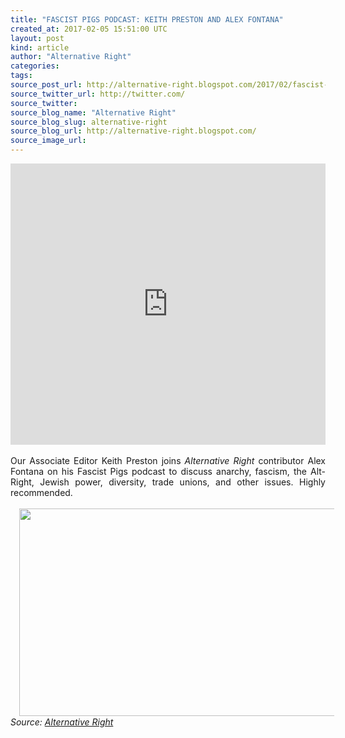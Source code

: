 ```yaml
---
title: "FASCIST PIGS PODCAST: KEITH PRESTON AND ALEX FONTANA"
created_at: 2017-02-05 15:51:00 UTC
layout: post
kind: article
author: "Alternative Right"
categories: 
tags: 
source_post_url: http://alternative-right.blogspot.com/2017/02/fascist-pigs-podcast-keith-preston-and.html
source_twitter_url: http://twitter.com/
source_twitter: 
source_blog_name: "Alternative Right"
source_blog_slug: alternative-right
source_blog_url: http://alternative-right.blogspot.com/
source_image_url: 
---
```

<div dir="ltr" style="text-align: left;" trbidi="on"><iframe frameborder="no" height="450" scrolling="no" src="https://w.soundcloud.com/player/?url=https%3A//api.soundcloud.com/tracks/303095460&amp;auto_play=false&amp;hide_related=false&amp;show_comments=true&amp;show_user=true&amp;show_reposts=false&amp;visual=true" width="100%"></iframe> <br /><br /><a name='more'></a><div style="text-align: justify;">Our Associate Editor Keith Preston joins <i>Alternative Right</i> contributor Alex Fontana on his Fascist Pigs podcast to discuss anarchy, fascism, the Alt-Right, Jewish power, diversity, trade unions, and other issues. Highly recommended.</div><div style="text-align: justify;"><br /></div><div class="separator" style="clear: both; text-align: center;"><a href="https://4.bp.blogspot.com/-bvX9NEdtUzE/WJdJXoRu4jI/AAAAAAAAVEc/KBdVbyzjIH0eVwCKUd1Vc4e7yth-lbQCACLcB/s1600/FPP.jpg" imageanchor="1" style="margin-left: 1em; margin-right: 1em;"><img border="0" height="332" src="https://4.bp.blogspot.com/-bvX9NEdtUzE/WJdJXoRu4jI/AAAAAAAAVEc/KBdVbyzjIH0eVwCKUd1Vc4e7yth-lbQCACLcB/s400/FPP.jpg" width="550" /></a></div></div><img src="http://feeds.feedburner.com/~r/blogspot/SBfLZ/~4/qXyhqgiO-R8" height="1" width="1" alt=""/><div class="">
    <i>Source: <a href="http://alternative-right.blogspot.com/">Alternative Right</a></i>
</div>
